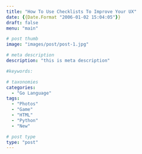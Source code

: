 ```yaml
---
title: "How To Use Checklists To Improve Your UX"
date: {{Date.Format "2006-01-02 15:04:05"}}
draft: false
menu: "main"

# post thumb
image: "images/post/post-1.jpg"

# meta description
description: "this is meta description"

#keywords:

# taxonomies
categories:
  - "Go Language"
tags:
  - "Photos"
  - "Game"
  - "HTML"
  - "Python"
  - "New"

# post type
type: "post"
---
```

